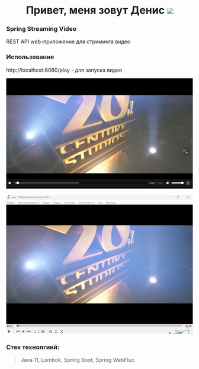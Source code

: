 <h1 align="center">Привет, меня зовут Денис</a> 
<img src="https://github.com/blackcater/blackcater/raw/main/images/Hi.gif" height="32"/></h1>

### Spring Streaming Video ###

REST API web-приложение для стриминга видео

### Использование ###
http://localhost:8080/play - для запуска видео

![Alt text](/src/main/resources/browser.png "В браузере")

![Alt text](/src/main/resources/vlc.png "В VLC проигрывателе")

### Стек технолгиий: ###
> Java 11, Lombok, Spring Boot, Spring WebFlux